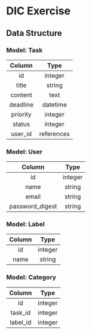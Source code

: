 # DIC Exercise
## Data Structure
### Model: Task
| Column | Type |
|:---:|:---:|
|id| integer|
| title | string |
| content |text |
| deadline | datetime |
| priority | integer |
| status | integer |
| user_id | references|

### Model: User
| Column | Type |
|:---:|:---:|
| id | integer |
| name | string |
| email |string |
| password_digest | string |

### Model: Label
| Column | Type |
|:---:|:---:|
| id | integer |
| name | string |

### Model: Category
| Column | Type |
|:---:|:---:|
| id | integer |
| task_id | integer |
| label_id | integer |